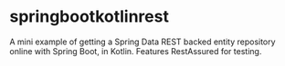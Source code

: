 # springbootkotlinrest
A mini example of getting a Spring Data REST backed entity repository online with Spring Boot, in Kotlin. Features RestAssured for testing.
